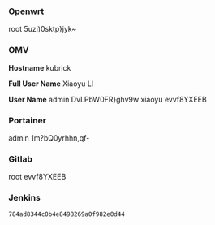 
### Openwrt

root
5uzi)0sktp}jyk~

### OMV

**Hostname**
kubrick

**Full User Name**
Xiaoyu LI

**User Name**
admin
DvLPbW0FR}ghv9w
xiaoyu
evvf8YXEEB

### Portainer
admin
1m?bQ0yrhhn,qf-

### Gitlab
root
evvf8YXEEB

### Jenkins
`784ad8344c0b4e8498269a0f982e0d44`

